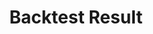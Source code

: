 ---
title: Backtest Result
description: 'Organized result class for backtesting systems'
position: 28
version: 1.0
category: Utilities
---